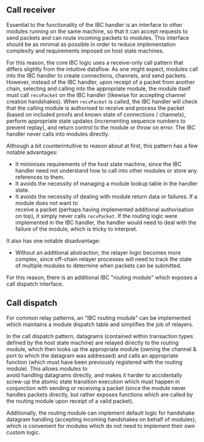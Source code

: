## Call receiver

Essential to the functionality of the IBC handler is an interface to other modules
running on the same machine, so that it can accept requests to send packets and can 
route incoming packets to modules. This interface should be as minimal as possible
in order to reduce implementation complexity and requirements imposed on host state machines.

For this reason, the core IBC logic uses a receive-only call pattern that differs
slightly from the intuitive dataflow. As one might expect, modules call into the IBC handler to create
connections, channels, and send packets. However, instead of the IBC handler, upon receipt
of a packet from another chain, selecting and calling into the appropriate module,
the module itself must call `recvPacket` on the IBC handler (likewise for accepting
channel creation handshakes). When `recvPacket` is called, the IBC handler will check
that the calling module is authorised to receive and process the packet (based on included proofs and 
known state of connections / channels), perform appropriate state updates (incrementing
sequence numbers to prevent replay), and return control to the module or throw on error.
The IBC handler never calls into modules directly.

Although a bit counterintuitive to reason about at first, this pattern has a few notable advantages:

- It minimises requirements of the host state machine, since the IBC handler need not understand how to call
  into other modules or store any references to them.
- It avoids the necessity of managing a module lookup table in the handler state.
- It avoids the necessity of dealing with module return data or failures. If a module does not want to  
  receive a packet (perhaps having implemented additional authorisation on top), it simply never calls
  `recvPacket`. If the routing logic were implemented in the IBC handler, the handler would need to deal
  with the failure of the module, which is tricky to interpret.

It also has one notable disadvantage:

- Without an additional abstraction, the relayer logic becomes more complex, since off-chain
  relayer processes will need to track the state of multiple modules to determine when packets
  can be submitted.

For this reason, there is an additional IBC "routing module" which exposes a call dispatch interface.

## Call dispatch

For common relay patterns, an "IBC routing module" can be implemented which maintains a module dispatch table and simplifies the job of relayers.

In the call dispatch pattern, datagrams (contained within transaction types defined by the host state machine) are relayed directly
to the routing module, which then looks up the appropriate module (owning the channel & port to which the datagram was addressed)
and calls an appropriate function (which must have been previously registered with the routing module). This allows modules to  
avoid handling datagrams directly, and makes it harder to accidentally screw-up the atomic state transition execution which must
happen in conjunction with sending or receiving a packet (since the module never handles packets directly, but rather exposes
functions which are called by the routing module upon receipt of a valid packet).

Additionally, the routing module can implement default logic for handshake datagram handling (accepting incoming handshakes
on behalf of modules), which is convenient for modules which do not need to implement their own custom logic.


